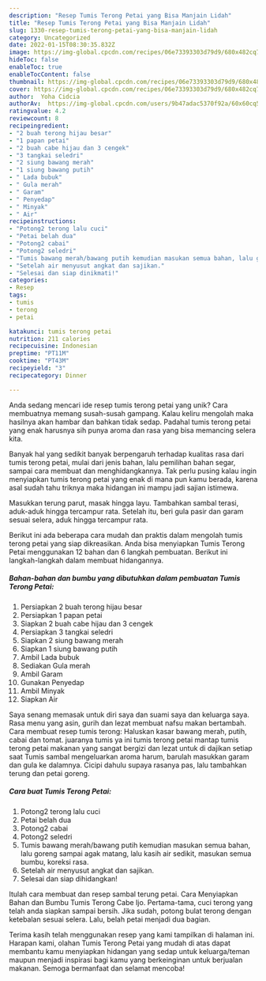 ```yaml
---
description: "Resep Tumis Terong Petai yang Bisa Manjain Lidah"
title: "Resep Tumis Terong Petai yang Bisa Manjain Lidah"
slug: 1330-resep-tumis-terong-petai-yang-bisa-manjain-lidah
category: Uncategorized
date: 2022-01-15T08:30:35.832Z
image: https://img-global.cpcdn.com/recipes/06e73393303d79d9/680x482cq70/tumis-terong-petai-foto-resep-utama.jpg
hideToc: false
enableToc: true
enableTocContent: false
thumbnail: https://img-global.cpcdn.com/recipes/06e73393303d79d9/680x482cq70/tumis-terong-petai-foto-resep-utama.jpg
cover: https://img-global.cpcdn.com/recipes/06e73393303d79d9/680x482cq70/tumis-terong-petai-foto-resep-utama.jpg
author:  Yoha Cidcia
authorAv:  https://img-global.cpcdn.com/users/9b47adac5370f92a/60x60cq50/avatar.jpg
ratingvalue: 4.2
reviewcount: 8
recipeingredient:
- "2 buah terong hijau besar"
- "1 papan petai"
- "2 buah cabe hijau dan 3 cengek"
- "3 tangkai seledri"
- "2 siung bawang merah"
- "1 siung bawang putih"
- " Lada bubuk"
- " Gula merah"
- " Garam"
- " Penyedap"
- " Minyak"
- " Air"
recipeinstructions:
- "Potong2 terong lalu cuci"
- "Petai belah dua"
- "Potong2 cabai"
- "Potong2 seledri"
- "Tumis bawang merah/bawang putih kemudian masukan semua bahan, lalu goreng sampai agak matang, lalu kasih air sedikit, masukan semua bumbu, koreksi rasa."
- "Setelah air menyusut angkat dan sajikan."
- "Selesai dan siap dinikmati!"
categories:
- Resep
tags:
- tumis
- terong
- petai

katakunci: tumis terong petai 
nutrition: 211 calories
recipecuisine: Indonesian
preptime: "PT11M"
cooktime: "PT43M"
recipeyield: "3"
recipecategory: Dinner

---
```



Anda sedang mencari ide resep tumis terong petai yang unik? Cara membuatnya memang susah-susah gampang. Kalau keliru mengolah maka hasilnya akan hambar dan bahkan tidak sedap. Padahal tumis terong petai yang enak harusnya sih punya aroma dan rasa yang bisa memancing selera kita.


Banyak hal yang sedikit banyak berpengaruh terhadap kualitas rasa dari tumis terong petai, mulai dari jenis bahan, lalu pemilihan bahan segar, sampai cara membuat dan menghidangkannya. Tak perlu pusing kalau ingin menyiapkan tumis terong petai yang enak di mana pun kamu berada, karena asal sudah tahu triknya maka hidangan ini mampu jadi sajian istimewa.

Masukkan terung parut, masak hingga layu. Tambahkan sambal terasi, aduk-aduk hingga tercampur rata. Setelah itu, beri gula pasir dan garam sesuai selera, aduk hingga tercampur rata.


Berikut ini ada beberapa cara mudah dan praktis dalam mengolah tumis terong petai yang siap dikreasikan. Anda bisa menyiapkan Tumis Terong Petai menggunakan 12 bahan dan 6 langkah pembuatan. Berikut ini langkah-langkah dalam membuat hidangannya.

<!--inarticleads1-->

##### Bahan-bahan dan bumbu yang dibutuhkan dalam pembuatan Tumis Terong Petai:

1. Persiapkan 2 buah terong hijau besar
1. Persiapkan 1 papan petai
1. Siapkan 2 buah cabe hijau dan 3 cengek
1. Persiapkan 3 tangkai seledri
1. Siapkan 2 siung bawang merah
1. Siapkan 1 siung bawang putih
1. Ambil  Lada bubuk
1. Sediakan  Gula merah
1. Ambil  Garam
1. Gunakan  Penyedap
1. Ambil  Minyak
1. Siapkan  Air


Saya senang memasak untuk diri saya dan suami saya dan keluarga saya. Rasa menu yang asin, gurih dan lezat membuat nafsu makan bertambah. Cara membuat resep tumis terong: Haluskan kasar bawang merah, putih, cabai dan tomat. juaranya tumis ya ini tumis terong petai mantap tumis terong petai makanan yang sangat bergizi dan lezat untuk di dajikan setiap saat Tumis sambal mengeluarkan aroma harum, barulah masukkan garam dan gula ke dalamnya. Cicipi dahulu supaya rasanya pas, lalu tambahkan terung dan petai goreng. 

<!--inarticleads2-->

##### Cara buat Tumis Terong Petai:

1. Potong2 terong lalu cuci
1. Petai belah dua
1. Potong2 cabai
1. Potong2 seledri
1. Tumis bawang merah/bawang putih kemudian masukan semua bahan, lalu goreng sampai agak matang, lalu kasih air sedikit, masukan semua bumbu, koreksi rasa.
1. Setelah air menyusut angkat dan sajikan.
1. Selesai dan siap dihidangkan!

Itulah cara membuat dan resep sambal terung petai. Cara Menyiapkan Bahan dan Bumbu Tumis Terong Cabe Ijo. Pertama-tama, cuci terong yang telah anda siapkan sampai bersih. Jika sudah, potong bulat terong dengan ketebalan sesuai selera. Lalu, belah petai menjadi dua bagian. 

Terima kasih telah menggunakan resep yang kami tampilkan di halaman ini. Harapan kami, olahan Tumis Terong Petai yang mudah di atas dapat membantu kamu menyiapkan hidangan yang sedap untuk keluarga/teman maupun menjadi inspirasi bagi kamu yang berkeinginan untuk berjualan makanan. Semoga bermanfaat dan selamat mencoba!
